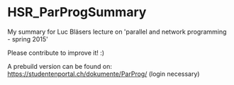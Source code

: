 # HSR_ParProgSummary
My summary for Luc Bläsers lecture on 'parallel and network programming - spring 2015'

Please contribute to improve it! :)

A prebuild version can be found on: https://studentenportal.ch/dokumente/ParProg/ (login necessary)
